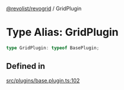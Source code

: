 [@revolist/revogrid](README.md) / GridPlugin

# Type Alias: GridPlugin

```ts
type GridPlugin: typeof BasePlugin;
```

## Defined in

[src/plugins/base.plugin.ts:102](https://github.com/revolist/revogrid/blob/4b01754704358a4c5d2c901c2c25a863bb4fded2/src/plugins/base.plugin.ts#L102)
